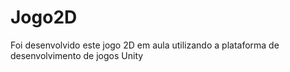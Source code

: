 # Jogo2D
Foi desenvolvido este jogo 2D em aula utilizando a plataforma de desenvolvimento de jogos Unity
